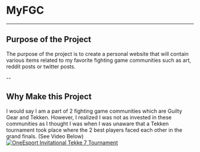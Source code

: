 # MyFGC
---
## Purpose of the Project
The purpose of the project is to create a personal website that will contain various items related to my favorite fighting game communities such as art, reddit posts or twitter posts.

--
## Why Make this Project
I would say I am a part of 2 fighting game communities which are Guilty Gear and Tekken. However, I realized I was not as invested in these communities as I thought I was when I was unaware that a Tekken tournament took place where the 2 best players faced each other in the grand finals. (See Video Below)
[![OneEsport Invitational Tekke 7 Tournament](https://img.youtube.com/vi/NWLb85-z95U&t=22718s/0.jpg)](https://www.youtube.com/watch?v=NWLb85-z95U&t=22718s)
